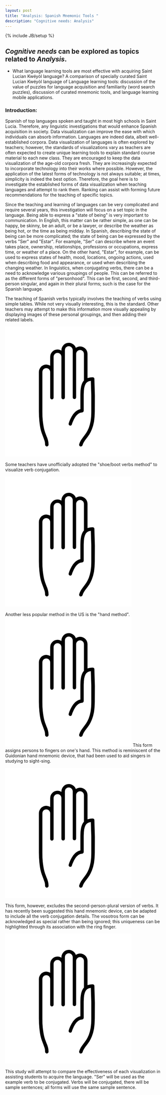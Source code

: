 ```yaml
---
layout: post
title: "Analysis: Spanish Mnemonic Tools "
description: "Cognitive needs: Analysis"
---
```

{% include JB/setup %}


## __*Cognitive needs*__ can be explored as topics related to __*Analysis*__.

+ What language learning tools are most effective with acquiring Saint Lucian Kwéyòl language? A comparison of specially curated Saint Lucian Kwéyòl language of Language learning tools: discussion of the value of puzzles for language acquisition and familiarity (word search puzzles), discussion of curated mnemonic tools, and language learning mobile applications.



### Introduction:
Spanish of top languages spoken and taught in most high schools in Saint Lucia. Therefore, any linguistic investigations that would enhance Spanish acquisition in society. Data visualization can improve the ease with which individuals can absorb information. Languages are indeed data, albeit well-established corpora. Data visualization of languages is often explored by teachers; however, the standards of visualizations vary as teachers are often expected to create unique learning tools to explain standard course material to each new class. They are encouraged to keep the data visualization of the age-old corpora fresh. They are increasingly expected to incorporate technology into their works where possible. However, the application of the latest forms of technology is not always suitable; at times, simplicity is indeed the best option. Therefore, the goal here is to investigate the established forms of data visualization when teaching languages and attempt to rank them. Ranking can assist with forming future recommendations for the teaching of specific topics.
 

Since the teaching and learning of languages can be very complicated and require several years, this investigation will focus on a set topic in the language. Being able to express a "state of being" is very important to communication. In English, this matter can be rather simple, as one can be happy, be skinny, be an adult, or be a lawyer,  or describe the weather as being hot, or the time as being midday. In Spanish, describing the state of being can be more complicated; the state of being can be expressed by the verbs "Ser" and "Estar".
For example, "Ser" can describe where an event takes place, ownership, relationships, professions or occupations, express time, or weather of a place. On the other hand, "Estar", for example, can be used to express states of health,  mood, locations, ongoing actions, used when describing food and appearance, or used when describing the changing weather.
In linguistics, when conjugating verbs, there can be a need to acknowledge various groupings of people. This can be referred to as the different forms of "personhood". This can be first, second, and third-person singular, and again in their plural forms; such is the case for the Spanish language.


The teaching of Spanish verbs typically involves the teaching of verbs using simple tables. While not very visually interesting, this is the standard. Other teachers may attempt to make this information more visually appealing by displaying images of these personal groupings, and then adding their related labels. 

![Hellloererererer](https://raw.githubusercontent.com/llord1/llord1.github.io/master/resources/pictures/palm.PNG)

Some teachers have unofficially adopted the "shoe/boot verbs method" to visualize verb conjugation. 

![Hellloererererer](https://raw.githubusercontent.com/llord1/llord1.github.io/master/resources/pictures/palm.PNG)

Another less popular method in the US is the "hand method". ![Hellloererererer](https://raw.githubusercontent.com/llord1/llord1.github.io/master/resources/pictures/palm.PNG)
This form assigns persons to fingers on one's hand. This method is reminiscent of the Guidonian hand mnemonic device, that had been used to aid singers in studying to sight-sing.

![Hellloererererer](https://raw.githubusercontent.com/llord1/llord1.github.io/master/resources/pictures/palm.PNG)

This form, however, excludes the second-person-plural version of verbs. It has recently been suggested this hand mnemonic device, can be adapted to include all the verb conjugation details. The vosotros form can be acknowledged as special rather than being ignored; this uniqueness can be highlighted through its association with the ring finger.

![Hellloererererer](https://raw.githubusercontent.com/llord1/llord1.github.io/master/resources/pictures/palm.PNG)


This study will attempt to compare the effectiveness of each visualization in assisting students to acquire the language. "Ser" will be used as the example verb to be conjugated. Verbs will be conjugated, there will be sample sentences; all forms will use the same sample sentence.